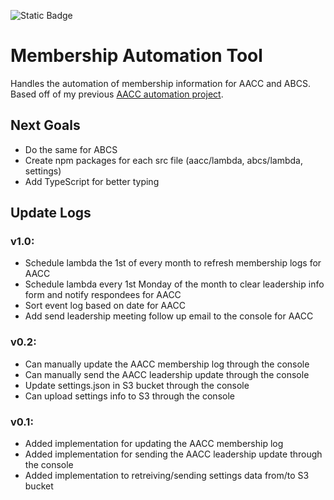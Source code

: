 ![Static Badge](https://img.shields.io/badge/version-1.0-blue)
# Membership Automation Tool

Handles the automation of membership information for AACC and ABCS. Based off of my previous [AACC automation project](https://github.com/cloudydaiyz/aacc-membership-log).

## Next Goals
- Do the same for ABCS
- Create npm packages for each src file (aacc/lambda, abcs/lambda, settings)
- Add TypeScript for better typing

## Update Logs
### v1.0:
- Schedule lambda the 1st of every month to refresh membership logs for AACC
- Schedule lambda every 1st Monday of the month to clear leadership info form and notify respondees for AACC
- Sort event log based on date for AACC
- Add send leadership meeting follow up email to the console for AACC

### v0.2:
- Can manually update the AACC membership log through the console
- Can manually send the AACC leadership update through the console
- Update settings.json in S3 bucket through the console
- Can upload settings info to S3 through the console

### v0.1:
- Added implementation for updating the AACC membership log
- Added implementation for sending the AACC leadership update through the console
- Added implementation to retreiving/sending settings data from/to S3 bucket
